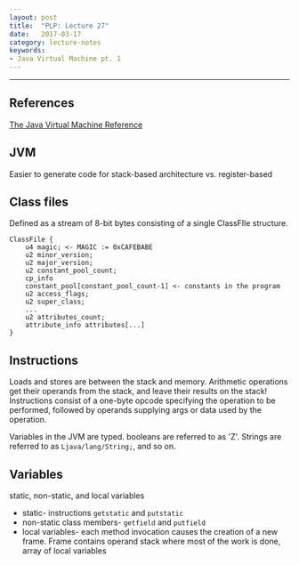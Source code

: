 ```yaml
---
layout: post
title:  "PLP: Lecture 27"
date:   2017-03-17
category: lecture-notes
keywords:
- Java Virtual Machine pt. 1
---
```

---

## References

[The Java Virtual Machine Reference](https://docs.oracle.com/javase/specs/jvms/se8/html/)

## JVM

Easier to generate code for stack-based architecture vs. register-based

## Class files

Defined as a stream of 8-bit bytes consisting of a single ClassFIle structure. 

```
ClassFile {
	u4 magic; <- MAGIC := 0xCAFEBABE
	u2 minor_version;
	u2 major_version;
	u2 constant_pool_count;
	cp_info
	constant_pool[constant_pool_count-1] <- constants in the program
	u2 access_flags; 
	u2 super_class;
	...
	u2 attributes_count;
	attribute_info attributes[...]
}
```
## Instructions

Loads and stores are between the stack and memory. Arithmetic operations get their operands from the stack, and leave their results on the stack! Instructions consist of a one-byte opcode specifying the operation to be performed, followed by operands supplying args or data used by the operation.

Variables in the JVM are typed. booleans are referred to as 'Z'. Strings are referred to as `Ljava/lang/String;`, and so on.

## Variables

static, non-static, and local variables

* static- instructions `getstatic` and `putstatic`
* non-static class members- `getfield` and `putfield`
* local variables- each method invocation causes the creation of a new frame. Frame contains operand stack where most of the work is done, array of local variables

